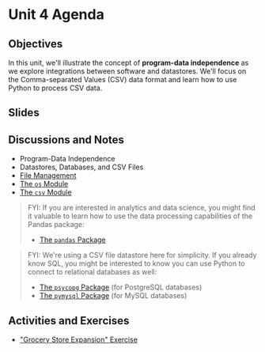 # Unit 4 Agenda

## Objectives

In this unit, we'll illustrate the concept of **program-data independence** as we explore integrations between software and datastores. We'll focus on the Comma-separated Values (CSV) data format and learn how to use Python to process CSV data.

## Slides

## Discussions and Notes

  + Program-Data Independence
  + Datastores, Databases, and CSV Files
  + [File Management](/notes/python/file-management.md)
  + [The `os` Module](/notes/python/modules/os.md#file-operations)
  + [The `csv` Module](/notes/python/modules/csv.md)

> FYI: If you are interested in analytics and data science, you might find it valuable to learn how to use the data processing capabilities of the Pandas package:
>
>    + [The `pandas` Package](/notes/python/packages/pandas.md)


> FYI: We're using a CSV file datastore here for simplicity. If you already know SQL, you might be interested to know you can use Python to connect to relational databases as well:
>
>    + [The `psycopg` Package](/notes/python/packages/psycopg.md) (for PostgreSQL databases)
>    + [The `pymysql` Package](/notes/python/packages/pymysql.md) (for MySQL databases)

## Activities and Exercises

  + ["Grocery Store Expansion" Exercise](/exercises/grocery-store-expansion.md)
